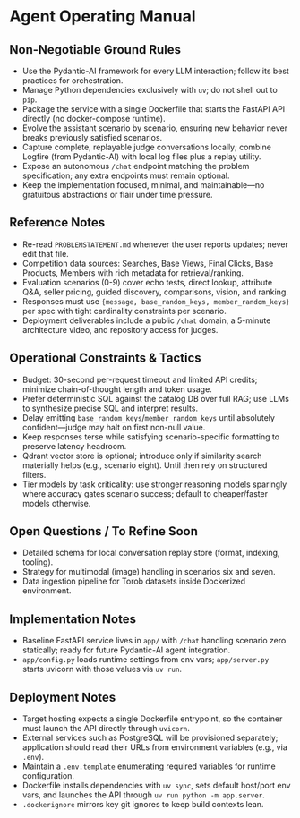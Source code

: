 # Agent Operating Manual

## Non-Negotiable Ground Rules
- Use the Pydantic-AI framework for every LLM interaction; follow its best practices for orchestration.
- Manage Python dependencies exclusively with `uv`; do not shell out to `pip`.
- Package the service with a single Dockerfile that starts the FastAPI API directly (no docker-compose runtime).
- Evolve the assistant scenario by scenario, ensuring new behavior never breaks previously satisfied scenarios.
- Capture complete, replayable judge conversations locally; combine Logfire (from Pydantic-AI) with local log files plus a replay utility.
- Expose an autonomous `/chat` endpoint matching the problem specification; any extra endpoints must remain optional.
- Keep the implementation focused, minimal, and maintainable—no gratuitous abstractions or flair under time pressure.

## Reference Notes
- Re-read `PROBLEMSTATEMENT.md` whenever the user reports updates; never edit that file.
- Competition data sources: Searches, Base Views, Final Clicks, Base Products, Members with rich metadata for retrieval/ranking.
- Evaluation scenarios (0-9) cover echo tests, direct lookup, attribute Q&A, seller pricing, guided discovery, comparisons, vision, and ranking.
- Responses must use `{message, base_random_keys, member_random_keys}` per spec with tight cardinality constraints per scenario.
- Deployment deliverables include a public `/chat` domain, a 5-minute architecture video, and repository access for judges.

## Operational Constraints & Tactics
- Budget: 30-second per-request timeout and limited API credits; minimize chain-of-thought length and token usage.
- Prefer deterministic SQL against the catalog DB over full RAG; use LLMs to synthesize precise SQL and interpret results.
- Delay emitting `base_random_keys`/`member_random_keys` until absolutely confident—judge may halt on first non-null value.
- Keep responses terse while satisfying scenario-specific formatting to preserve latency headroom.
- Qdrant vector store is optional; introduce only if similarity search materially helps (e.g., scenario eight). Until then rely on structured filters.
- Tier models by task criticality: use stronger reasoning models sparingly where accuracy gates scenario success; default to cheaper/faster models otherwise.

## Open Questions / To Refine Soon
- Detailed schema for local conversation replay store (format, indexing, tooling).
- Strategy for multimodal (image) handling in scenarios six and seven.
- Data ingestion pipeline for Torob datasets inside Dockerized environment.

## Implementation Notes
- Baseline FastAPI service lives in `app/` with `/chat` handling scenario zero statically; ready for future Pydantic-AI agent integration.
- `app/config.py` loads runtime settings from env vars; `app/server.py` starts uvicorn with those values via `uv run`.

## Deployment Notes
- Target hosting expects a single Dockerfile entrypoint, so the container must launch the API directly through `uvicorn`.
- External services such as PostgreSQL will be provisioned separately; application should read their URLs from environment variables (e.g., via `.env`).
- Maintain a `.env.template` enumerating required variables for runtime configuration.
- Dockerfile installs dependencies with `uv sync`, sets default host/port env vars, and launches the API through `uv run python -m app.server`.
- `.dockerignore` mirrors key git ignores to keep build contexts lean.
